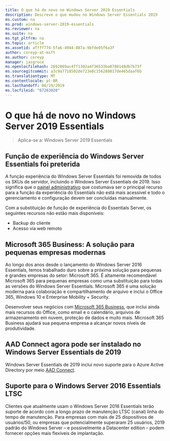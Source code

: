 ```yaml
---
title: O que há de novo no Windows Server 2019 Essentials
description: Descreve o que mudou no Windows Server Essentials 2019
ms.custom: na
ms.prod: windows-server-2019-essentials
ms.reviewer: na
ms.suite: na
ms.tgt_pltfrm: na
ms.topic: article
ms.assetid: affff774-5fa6-4944-887a-9bfde05f6a3f
author: coreyp-at-msft
ms.author: coreyp
manager: jasgroce
ms.openlocfilehash: 2692869ac4ff1302a4f36533ba8788148db7b73f
ms.sourcegitcommit: a3c9a7718502de723e8c156288017de465daaf6b
ms.translationtype: MT
ms.contentlocale: pt-BR
ms.lasthandoff: 06/19/2019
ms.locfileid: "67263020"
---
```

# <a name="whats-new-in-windows-server-2019-essentials"></a>O que há de novo no Windows Server 2019 Essentials

> Aplica-se a: Windows Server 2019 Essentials

## <a name="windows-server-essentials-experience-role-has-been-deprecated"></a>Função de experiência do Windows Server Essentials foi preterida

A função experiência do Windows Server Essentials foi removida de todos os SKUs de servidor, incluindo o Windows Server Essentials de 2019. Isso significa que o [painel administrativo](../manage/overview-of-the-dashboard-in-windows-server-essentials.md) que costumava ser o principal recurso para a função da experiência do Essentials não está mais acessível e todo o gerenciamento e configuração devem ser concluídas manualmente. 

Com a substituição de função de experiência do Essentials Server, os seguintes recursos não estão mais disponíveis:

-   Backup do cliente 
-   Acesso via web remoto 

## <a name="microsoft-365-business-the-modern-small-business-solution"></a>Microsoft 365 Business: A solução para pequenas empresas modernas 

Ao longo dos anos desde o lançamento do Windows Server 2016 Essentials, temos trabalhado duro sobre a próxima solução para pequenas e grandes empresas do setor: Microsoft 365. É altamente recomendável Microsoft 365 para pequenas empresas como uma substituição para todas as versões do Windows Server Essentials. Microsoft 365 é uma solução moderna para colaboração e compartilhamento de arquivo e inclui o Office 365, Windows 10 e Enterprise Mobility + Security. 

Desenvolver seus negócios com [Microsoft 365 Business](https://www.microsoft.com/microsoft-365/business), que inclui ainda mais recursos do Office, como email e o calendário, arquivos de armazenamento em nuvem, proteção de dados e muito mais. Microsoft 365 Business ajudará sua pequena empresa a alcançar novos níveis de produtividade.

## <a name="aad-connect-can-now-be-installed-on-windows-server-2019-essentials"></a>AAD Connect agora pode ser instalado no Windows Server Essentials de 2019

Windows Server Essentials de 2019 inclui novo suporte para o Azure Active Directory por meio [AAD Connect](https://docs.microsoft.com/azure/active-directory/connect/active-directory-aadconnect-prerequisites). 

## <a name="ltsc-support-for-windows-server-2016-essentials"></a>Suporte para o Windows Server 2016 Essentials LTSC

Clientes que atualmente usam o Windows Server 2016 Essentials terão suporte de acordo com a longo prazo de manutenção LTSC (canal) linha do tempo de manutenção.
Para empresas com mais de 25 dispositivos de usuários/50, ou empresas que potencialmente superaram 25 usuários, 2019 padrão do Windows Server – e possivelmente a Datacenter edition – podem fornecer opções mais flexíveis de implantação.

